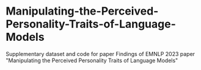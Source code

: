 # Manipulating-the-Perceived-Personality-Traits-of-Language-Models
Supplementary dataset and code for paper Findings of EMNLP 2023 paper "Manipulating the Perceived Personality Traits of Language Models"
